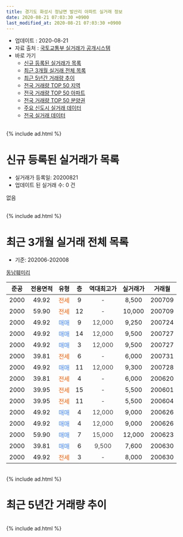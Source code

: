 ```yaml
---
title: 경기도 화성시 정남면 발산리 아파트 실거래 정보
date: 2020-08-21 07:03:30 +0900
last_modified_at: 2020-08-21 07:03:30 +0900
---
```


* 업데이트 : 2020-08-21
* 자료 출처 : [국토교통부 실거래가 공개시스템](http://rt.molit.go.kr)
* 바로 가기
    * [신규 등록된 실거래가 목록](#신규-등록된-실거래가-목록)
    * [최근 3개월 실거래 전체 목록](#최근-3개월-실거래-전체-목록)
    * [최근 5년간 거래량 추이](#최근-5년간-거래량-추이)
    * [전국 거래량 TOP 50 지역](https://inasie.github.io/apt-trade-info/최근-3개월-전국에서-가장-거래가-많이-발생한-지역)
    * [전국 거래량 TOP 50 아파트](https://inasie.github.io/apt-trade-info/최근-3개월-전국에서-가장-거래가-많이-발생한-아파트)
    * [전국 거래량 TOP 50 분양권](https://inasie.github.io/apt-trade-info/최근-3개월-전국에서-가장-거래가-많이-발생한-분양권)
    * [주요 신도시 실거래 데이터](https://inasie.github.io/apt-trade-info/주요-신도시)
    * [전국 실거래 데이터](https://inasie.github.io/apt-trade-info/전국)
<br>
{% include ad.html %}
<br>

# 신규 등록된 실거래가 목록
* 실거래가 등록일: 20200821
* 업데이트 된 실거래 수: 0 건

없음

<br>
{% include ad.html %}
<br>

# 최근 3개월 실거래 전체 목록
* 기준: 202006-202008


[동남훼미리](https://search.naver.com/search.naver?query=%EA%B2%BD%EA%B8%B0%EB%8F%84+%ED%99%94%EC%84%B1%EC%8B%9C+%EC%A0%95%EB%82%A8%EB%A9%B4+%EB%B0%9C%EC%82%B0%EB%A6%AC+%EB%8F%99%EB%82%A8%ED%9B%BC%EB%AF%B8%EB%A6%AC)

|준공|전용면적|유형|층|역대최고가|실거래가|거래월|
|:---:|:---:|:---:|:---:|:---:|:---:|:---:|
|2000|49.92|<span style="color:#ff5a00">전세</span>|9|<span style="color:#444444">-</span>|8,500|200709|
|2000|59.90|<span style="color:#ff5a00">전세</span>|12|<span style="color:#444444">-</span>|10,000|200709|
|2000|49.92|<span style="color:#4285f3">매매</span>|9|<span style="color:#444444">12,000</span>|9,250|200724|
|2000|49.92|<span style="color:#4285f3">매매</span>|14|<span style="color:#444444">12,000</span>|9,500|200727|
|2000|49.92|<span style="color:#4285f3">매매</span>|3|<span style="color:#444444">12,000</span>|9,500|200727|
|2000|39.81|<span style="color:#ff5a00">전세</span>|6|<span style="color:#444444">-</span>|6,000|200731|
|2000|49.92|<span style="color:#4285f3">매매</span>|11|<span style="color:#444444">12,000</span>|9,300|200728|
|2000|39.81|<span style="color:#ff5a00">전세</span>|4|<span style="color:#444444">-</span>|6,000|200620|
|2000|39.95|<span style="color:#ff5a00">전세</span>|15|<span style="color:#444444">-</span>|5,500|200601|
|2000|39.95|<span style="color:#ff5a00">전세</span>|11|<span style="color:#444444">-</span>|5,500|200604|
|2000|49.92|<span style="color:#4285f3">매매</span>|4|<span style="color:#444444">12,000</span>|9,000|200626|
|2000|49.92|<span style="color:#4285f3">매매</span>|4|<span style="color:#444444">12,000</span>|9,000|200626|
|2000|59.90|<span style="color:#4285f3">매매</span>|7|<span style="color:#444444">15,000</span>|12,000|200623|
|2000|39.81|<span style="color:#4285f3">매매</span>|6|<span style="color:#444444">9,500</span>|7,600|200630|
|2000|49.92|<span style="color:#ff5a00">전세</span>|3|<span style="color:#444444">-</span>|8,000|200630|


<br>
{% include ad.html %}
<br>

# 최근 5년간 거래량 추이


<div style="width:100%;">
    <canvas id="deal_progress" height="200"></canvas>
</div>

<script>
new Chart(document.getElementById("deal_progress"), {
    type: 'line',
    data: {
        labels: ['201508','201509','201510','201511','201512','201601','201602','201603','201604','201605','201606','201607','201608','201609','201610','201611','201612','201701','201702','201703','201704','201705','201706','201707','201708','201709','201710','201711','201712','201801','201802','201803','201804','201805','201806','201807','201808','201809','201810','201811','201812','201901','201902','201903','201904','201905','201906','201907','201908','201909','201910','201911','201912','202001','202002','202003','202004','202005','202006','202007','202008'],
        datasets: [{
            label: '매매',
            pointRadius: 1,
            data: [8, 6, 10, 8, 7, 6, 11, 7, 6, 6, 9, 13, 7, 9, 9, 6, 4, 3, 9, 10, 7, 7, 6, 11, 3, 9, 6, 5, 4, 3, 4, 6, 4, 5, 4, 6, 6, 6, 4, 4, 1, 6, 5, 1, 4, 5, 3, 3, 4, 1, 2, 3, 4, 3, 10, 5, 4, 3, 4, 4, 0],
            borderColor: "rgba(255, 201, 14, 1)",
            backgroundColor: "rgba(255, 201, 14, 0.5)",
            fill: false,
            lineTension: 0
        },{
            label: '전월세',
            pointRadius: 1,
            data: [7, 5, 4, 7, 6, 6, 7, 13, 8, 5, 6, 9, 6, 5, 8, 7, 5, 6, 12, 11, 5, 4, 3, 9, 6, 11, 4, 6, 7, 5, 4, 8, 4, 5, 2, 3, 6, 5, 4, 3, 4, 6, 6, 2, 4, 3, 6, 4, 4, 5, 2, 4, 5, 1, 7, 7, 5, 4, 4, 3, 0],
            borderColor: "rgba(0, 141, 185, 1)",
            backgroundColor: "rgba(0, 141, 185, 0.5)",
            fill: false,
            lineTension: 0
        }
        ]
    },
    options: {
        responsive: true,
        title: {
            display: false
        },
        tooltips: {
            mode: 'index',
            intersect: false
        },
        hover: {
            mode: 'nearest',
            intersect: true
        },
        scales: {
            xAxes: [{
                display: true,
                scaleLabel: {
                    display: true,
                    labelString: '년/월'
                }
            }],
            yAxes: [{
                display: true,
                ticks: {
                    suggestedMin: 0,
                },
                scaleLabel: {
                    display: true,
                    labelString: '실거래 수'
                }
            }]
        }
    }
});

</script>


<br>
{% include ad.html %}
<br>

